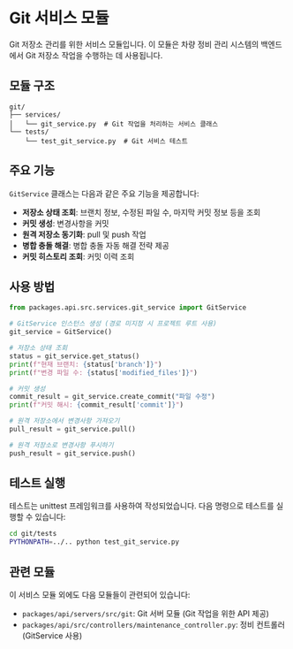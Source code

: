 # Git 서비스 모듈

Git 저장소 관리를 위한 서비스 모듈입니다. 이 모듈은 차량 정비 관리 시스템의 백엔드에서 Git 저장소 작업을 수행하는 데 사용됩니다.

## 모듈 구조

```
git/
├── services/
│   └── git_service.py  # Git 작업을 처리하는 서비스 클래스
└── tests/
    └── test_git_service.py  # Git 서비스 테스트
```

## 주요 기능

`GitService` 클래스는 다음과 같은 주요 기능을 제공합니다:

- **저장소 상태 조회**: 브랜치 정보, 수정된 파일 수, 마지막 커밋 정보 등을 조회
- **커밋 생성**: 변경사항을 커밋
- **원격 저장소 동기화**: pull 및 push 작업
- **병합 충돌 해결**: 병합 충돌 자동 해결 전략 제공
- **커밋 히스토리 조회**: 커밋 이력 조회

## 사용 방법

```python
from packages.api.src.services.git_service import GitService

# GitService 인스턴스 생성 (경로 미지정 시 프로젝트 루트 사용)
git_service = GitService()

# 저장소 상태 조회
status = git_service.get_status()
print(f"현재 브랜치: {status['branch']}")
print(f"변경 파일 수: {status['modified_files']}")

# 커밋 생성
commit_result = git_service.create_commit("파일 수정")
print(f"커밋 해시: {commit_result['commit']}")

# 원격 저장소에서 변경사항 가져오기
pull_result = git_service.pull()

# 원격 저장소로 변경사항 푸시하기
push_result = git_service.push()
```

## 테스트 실행

테스트는 unittest 프레임워크를 사용하여 작성되었습니다. 다음 명령으로 테스트를 실행할 수 있습니다:

```bash
cd git/tests
PYTHONPATH=../.. python test_git_service.py
```

## 관련 모듈

이 서비스 모듈 외에도 다음 모듈들이 관련되어 있습니다:

- `packages/api/servers/src/git`: Git 서버 모듈 (Git 작업을 위한 API 제공)
- `packages/api/src/controllers/maintenance_controller.py`: 정비 컨트롤러 (GitService 사용) 